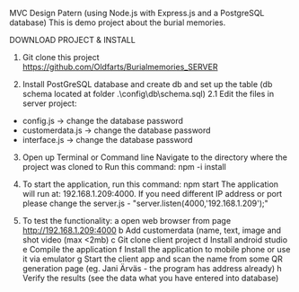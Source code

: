 MVC Design Patern (using Node.js with Express.js and a PostgreSQL database)
This is demo project about the burial memories.

DOWNLOAD PROJECT & INSTALL
1. Git clone this project 
https://github.com/Oldfarts/Burialmemories_SERVER

2. Install PostGreSQL database and create db and set up the table (db schema located at folder .\config\db\schema.sql)
2.1	Edit the files in server project:
- config.js -> change the database password
- customerdata.js -> change the database password
- interface.js  -> change the database password

3. Open up Terminal or Command line
Navigate to the directory where the project was cloned to
Run this command: npm -i install

4. To start the application, run this command: npm start
The application will run at: 192.168.1.209:4000. If you need different IP address or port please change the server.js - "server.listen(4000,'192.168.1.209');"

5. To test the functionality:
a open web browser from page http://192.168.1.209:4000
b Add customerdata (name, text, image and shot video (max <2mb)
c Git clone client project
d Install android studio
e Compile the application
f Install the application to mobile phone or use it via emulator
g Start the client app and scan the name from some QR generation page (eg. Jani Ärväs - the program has address already)
h Verify the results (see the data what you have entered into database)

